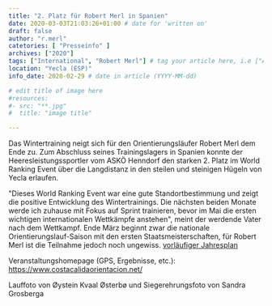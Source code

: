 ```yaml
---
title: "2. Platz für Robert Merl in Spanien"
date: 2020-03-03T21:03:26+01:00 # date for 'written on'
draft: false
author: "r.merl"
catetories: [ "Presseinfo" ]
archives: ["2020"]
tags: ["International", "Robert Merl"] # tag your article here, i.e ["Austria Cup", "Robert Merl"]
location: "Yecla (ESP)"
info_date: 2020-02-29 # date in article (YYYY-MM-dd)

# edit title of image here
#resources:
#- src: "**.jpg"
#  title: "image title"

---
```


Das Wintertraining neigt sich für den Orientierungsläufer Robert Merl dem Ende zu. Zum Abschluss seines Trainingslagers in Spanien konnte der Heeresleistungssportler vom ASKÖ Henndorf den starken 2. Platz im World Ranking Event über die Langdistanz in den steilen und steinigen Hügeln von Yecla erlaufen.

<!--more-->

"Dieses World Ranking Event war eine gute Standortbestimmung und zeigt die positive Entwicklung des Wintertrainings. Die nächsten beiden Monate werde ich zuhause mit Fokus auf Sprint trainieren, bevor im Mai die ersten wichtigen internationalen Wettkämpfe anstehen", meint der werdende Vater nach dem Wettkampf. Ende März beginnt zwar die nationale Orientierungslauf-Saison mit den ersten Staatsmeisterschaften, für Robert Merl ist die Teilnahme jedoch noch ungewiss. [vorläufiger Jahresplan]("./../vorlaeufiger_Jahresplan_2020_Robert_Merl.xlsx")

Veranstaltungshomepage (GPS, Ergebnisse, etc.): https://www.costacalidaorientacion.net/

Lauffoto von Øystein Kvaal Østerbø und Siegerehrungsfoto von Sandra Grosberga